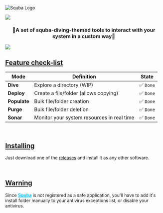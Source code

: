 ![Squba Logo](https://i.imgur.com/8zntaW6.png)

<img src='https://raw.githubusercontent.com/andreasbm/readme/master/assets/lines/aqua.png' align='center'>

<h3 align='center'>🫧A set of squba-diving-themed tools to interact with your system in a custom way🫧</h3>

<img src='https://raw.githubusercontent.com/andreasbm/readme/master/assets/lines/aqua.png' align='center'>

<br>

<h2><u>Feature check-list</u></h2>

| Mode         | Definition                                 | State     |
| ------------ | ------------------------------------------ | --------- |
| **Dive**     | Explore a directory (WIP)                  | ✅ `Done` |
| **Deploy**   | Create a file/folder (allows copying)      | ✅ `Done` |
| **Populate** | Bulk file/folder creation                  | ✅ `Done` |
| **Purge**    | Bulk file/folder deletion                  | ✅ `Done` |
| **Sonar**    | Monitor your system resources in real time | ✅ `Done` |

<br>

 <h2><u>Installing</u></h2>

Just download one of the [releases](https://github.com/Sylph1de/Squba/releases) and install it as any other software.

<br>

<h2><u>Warning</u></h2>

Since <u style='color: #00c6ff; font-weight: bold'>Squba</u> is not registered as a safe application, you'll have to add it's install folder manually to your antivirus exceptions list, or disable your antivirus.
